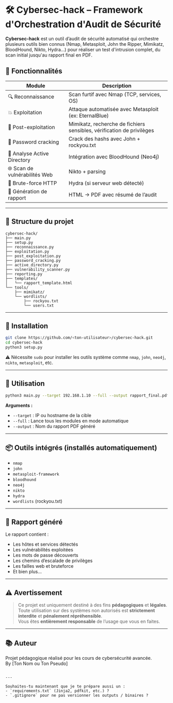
# 🛠️ Cybersec-hack – Framework d'Orchestration d'Audit de Sécurité

**Cybersec-hack** est un outil d’audit de sécurité automatisé qui orchestre plusieurs outils bien connus (Nmap, Metasploit, John the Ripper, Mimikatz, BloodHound, Nikto, Hydra...) pour réaliser un test d'intrusion complet, du scan initial jusqu'au rapport final en PDF.


## 🚀 Fonctionnalités

| Module                  | Description |
|-------------------------|-------------|
| 🔍 Reconnaissance        | Scan furtif avec Nmap (TCP, services, OS) |
| 💥 Exploitation          | Attaque automatisée avec Metasploit (ex: EternalBlue) |
| 🧪 Post-exploitation     | Mimikatz, recherche de fichiers sensibles, vérification de privilèges |
| 🔐 Password cracking     | Crack des hashs avec John + rockyou.txt |
| 🧠 Analyse Active Directory | Intégration avec BloodHound (Neo4j) |
| 🌐 Scan de vulnérabilités Web | Nikto + parsing |
| 🧱 Brute-force HTTP      | Hydra (si serveur web détecté) |
| 📄 Génération de rapport | HTML → PDF avec résumé de l’audit |

---

## 📁 Structure du projet

```
cybersec-hack/
├── main.py
├── setup.py
├── reconnaissance.py
├── exploitation.py
├── post_exploitation.py
├── password_cracking.py
├── active_directory.py
├── vulnerability_scanner.py
├── reporting.py
├── templates/
│   └── rapport_template.html
└── tools/
    ├── mimikatz/
    └── wordlists/
        ├── rockyou.txt
        └── users.txt
```

---

## 🧰 Installation

```bash
git clone https://github.com/<ton-utilisateur>/cybersec-hack.git
cd cybersec-hack
python3 setup.py
```

⚠️ Nécessite `sudo` pour installer les outils système comme `nmap`, `john`, `neo4j`, `nikto`, `metasploit`, etc.

---

## 🧪 Utilisation

```bash
python3 main.py --target 192.168.1.10 --full --output rapport_final.pdf
```

**Arguments :**
- `--target` : IP ou hostname de la cible
- `--full` : Lance tous les modules en mode automatique
- `--output` : Nom du rapport PDF généré

---

## 📦 Outils intégrés (installés automatiquement)

- `nmap`
- `john`
- `metasploit-framework`
- `bloodhound`
- `neo4j`
- `nikto`
- `hydra`
- `wordlists` (rockyou.txt)

---

## 🧾 Rapport généré

Le rapport contient :
- Les hôtes et services détectés
- Les vulnérabilités exploitées
- Les mots de passe découverts
- Les chemins d’escalade de privilèges
- Les failles web et bruteforce
- Et bien plus…

---

## ⚠️ Avertissement

> Ce projet est uniquement destiné à des fins **pédagogiques** et **légales**.  
> Toute utilisation sur des systèmes non autorisés est **strictement interdite** et **pénalement répréhensible**.  
> Vous êtes **entièrement responsable** de l’usage que vous en faites.

---

## 📚 Auteur

Projet pédagogique réalisé pour les cours de cybersécurité avancée.  
By [Ton Nom ou Ton Pseudo]
```

---

Souhaites-tu maintenant que je te prépare aussi un :
- `requirements.txt` (Jinja2, pdfkit, etc.) ?
- `.gitignore` pour ne pas versionner les outputs / binaires ? 
